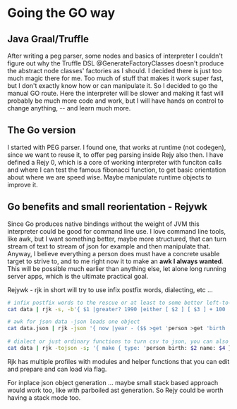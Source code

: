 # Going the GO way

## Java Graal/Truffle

After writing a peg parser, some nodes and basics of interpreter I couldn't figure out why the Truffle DSL @GenerateFactoryClasses doesn't produce the abstract node classes' factories as I should. I decided there is just too much magic there for me. Too
much of stuff that makes it work super fast, but I don't exactly know how or can manipulate it. So I decided to go the manual GO route. Here the interpreter will be slower and making it fast will probably be much more code and work, but I will have hands on control to change anything, -- and learn much more.

## The Go version

I started with PEG parser. I found one, that works at runtime (not codegen), since we want to reuse it, to offer peg parsing
inside Rejy also then. I have defined a Rejy 0, which is a core of working interpreter with funciton calls and where I can test
the famous fibonacci function, to get basic orientation about where we are speed wise. Maybe manipulate runtime objects to 
improve it.

## Go benefits and small reorientation - Rejywk

Since Go produces native bindings without the weight of JVM this interpreter could be good for command line use. I love command
line tools, like awk, but I want something better, maybe more structured, that can turn stream of text to stream of json for example and then manipulate that. Anyway, I believe everything a person does must have a concrete usable target to strive to, and 
to me right now it to make an **awk I always wanted**. This will be possible much earlier than anything else, let alone long 
running server apps, which is the ultimate practical goal. 

Rejywk - rjk in short will try to use infix postfix words, dialecting, etc ... 

```bash
# infix postfix words to the rescue or at least to some better left-to-right maleability    
cat data | rjk -s, -b'{ $1 |greater? 1990 |either [ $2 ] [ $3 ] + 100 |print }'

# awk for json data -json loads one object 
cat data.json | rjk -json '{ now |year - ($$ >get 'person >get 'birth |parse-date |year) ^+_ ($$ >get 'person >get 'name) |print }'
    
# dialect or just ordinary functions to turn csv to json, you can also turn and then to manipulationg -json further    
cat data | rjk -tojson -s; '{ make { type: 'person birth: $2 name: $4 } }'
```    
    
Rjk has multiple profiles with modules and helper functions that you can edit and prepare and can load via flag.

For inplace json object generation ... maybe small stack based approach would work too, like with parboiled ast generation. So
Rejy could be worth having a stack mode too.            
